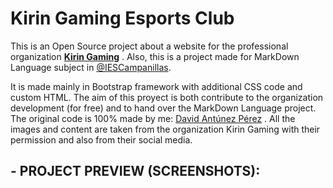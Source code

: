 # Kirin Gaming Esports Club
This is an Open Source project about a website for the professional organization [**Kirin Gaming**](twitter.com/KirinGamingClub) .
Also, this is a project made for MarkDown Language subject in [@IESCampanillas](https://github.com/IESCampanillas).

It is made mainly in Bootstrap framework with additional CSS code and custom HTML.
The aim of this proyect is both contribute to the organization development (for free) and to hand over the MarkDown Language project.
The original code is 100% made by me: [David Antúnez Pérez](https://github.com/DavidAntunezPerez) .
All the images and content are taken from the organization Kirin Gaming with their permission and also from their social media.

## - PROJECT PREVIEW (SCREENSHOTS):
